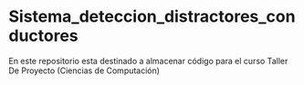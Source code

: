 # Sistema_deteccion_distractores_conductores
En este repositorio esta destinado a almacenar código para el curso Taller De Proyecto (Ciencias de Computación)
